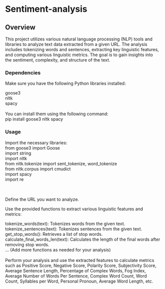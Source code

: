 # Sentiment-analysis

<h2>Overview</h2>
This project utilizes various natural language processing (NLP) tools and libraries to analyze text data extracted from a given URL. The analysis includes tokenizing words and sentences, extracting key linguistic features, and computing various linguistic metrics. The goal is to gain insights into the sentiment, complexity, and structure of the text.<br>
<h3>Dependencies</h3>
Make sure you have the following Python libraries installed:<br>

goose3<br>
nltk<br>
spacy<br><br>
You can install them using the following command:<br>
pip install goose3 nltk spacy<br>

<h3>Usage</h3>
Import the necessary libraries:<br>
from goose3 import Goose<br>
import string<br>
import nltk<br>
from nltk.tokenize import sent_tokenize, word_tokenize<br>
from nltk.corpus import cmudict<br>
import spacy<br>
import re<br><br><br>

Define the URL you want to analyze.<br>

Use the provided functions to extract various linguistic features and metrics:<br>

tokenize_words(text): Tokenizes words from the given text.<br>
tokenize_sentences(text): Tokenizes sentences from the given text.<br>
get_stop_words(): Retrieves a list of stop words.<br>
calculate_final_words_len(text): Calculates the length of the final words after removing stop words.<br>
... (Add more functions as needed for your analysis)<br><br>
Perform your analysis and use the extracted features to calculate metrics such as Positive Score, Negative Score, Polarity Score, Subjectivity Score, Average Sentence Length, Percentage of Complex Words, Fog Index, Average Number of Words Per Sentence, Complex Word Count, Word Count, Syllables per Word, Personal Pronoun, Average Word Length, etc.<br>

